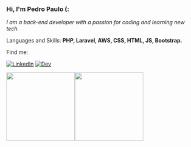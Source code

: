 ### Hi, I'm Pedro Paulo (:
<p><em> I am a back-end developer with a passion for coding and learning new tech.</a> </em></p> 
<p align="left">
  Languages and Skills: <strong>PHP, Laravel, AWS, CSS, HTML, JS, Bootstrap.</strong>
</p>


<p align="left">
 Find me:
</p>


[![LinkedIn](https://img.shields.io/badge/LinkedIn-0077B5?style=for-the-badge&logo=linkedin&logoColor=white)](https://www.linkedin.com/in/pedro-paulo-msilva/)
[![Dev](https://img.shields.io/badge/dev.to-0A0A0A?style=for-the-badge&logo=dev-dot-to&logoColor=white)](https://dev.to/pedropms)

<div style="align-self: center;align-items: center; display: flex; justify-content: space-between; width: 150px;" >
  <a href="https://github.com/PedroPMS"> <img height="180em" src="https://github-readme-stats.vercel.app/api?username=PedroPMS&show_icons=true&theme=tokyonight&bg_color=30,0d0d0d,191919&text_color=fff&include_all_commits=true&count_private=true"/>
  <a href="https://github.com/PedroPMS"> <img height="180em" src="https://github-readme-stats.vercel.app/api/top-langs/?username=PedroPMS&layout=compact&theme=tokyonight&bg_color=30,0d0d0d,191919&title_color=fff&text_color=fff&icon_color=79ff97"/>
</div>
